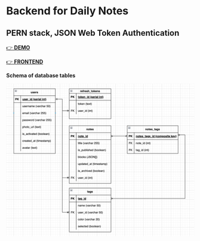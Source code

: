 # Backend for Daily Notes

## PERN stack, JSON Web Token Authentication

[👉 **DEMO**](http://185.220.34.235:8080/)

[👉 **FRONTEND**](https://github.com/kvvprof/daily-notes)

**Schema of database tables**

![Schema](https://github.com/kvvprof/daily-notes-server/blob/master/demo.png?raw=true)
